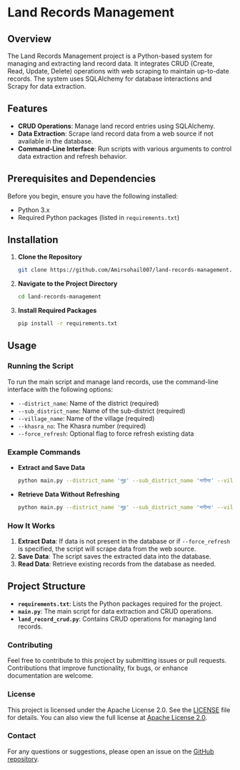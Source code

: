 # Land Records Management

## Overview

The Land Records Management project is a Python-based system for managing and extracting land record data. It integrates CRUD (Create, Read, Update, Delete) operations with web scraping to maintain up-to-date records. The system uses SQLAlchemy for database interactions and Scrapy for data extraction.

## Features

- **CRUD Operations**: Manage land record entries using SQLAlchemy.
- **Data Extraction**: Scrape land record data from a web source if not available in the database.
- **Command-Line Interface**: Run scripts with various arguments to control data extraction and refresh behavior.

## Prerequisites and Dependencies

Before you begin, ensure you have the following installed:

- Python 3.x
- Required Python packages (listed in `requirements.txt`)

## Installation

1. **Clone the Repository**

    ```sh
    git clone https://github.com/Amirsohail007/land-records-management.git
    ```

2. **Navigate to the Project Directory**

    ```sh
    cd land-records-management
    ```

3. **Install Required Packages**

    ```sh
    pip install -r requirements.txt
    ```

## Usage

### Running the Script

To run the main script and manage land records, use the command-line interface with the following options:

- `--district_name`: Name of the district (required)
- `--sub_district_name`: Name of the sub-district (required)
- `--village_name`: Name of the village (required)
- `--khasra_no`: The Khasra number (required)
- `--force_refresh`: Optional flag to force refresh existing data

### Example Commands

- **Extract and Save Data**

    ```sh
    python main.py --district_name 'नुह' --sub_district_name 'नगीना' --village_name 'F. pur dehar' --khasra_no '1//17' --force_refresh
    ```

- **Retrieve Data Without Refreshing**

    ```sh
    python main.py --district_name 'नुह' --sub_district_name 'नगीना' --village_name 'F. pur dehar' --khasra_no '1//17'
    ```

### How It Works

1. **Extract Data**: If data is not present in the database or if `--force_refresh` is specified, the script will scrape data from the web source.
2. **Save Data**: The script saves the extracted data into the database.
3. **Read Data**: Retrieve existing records from the database as needed.

## Project Structure

- **`requirements.txt`**: Lists the Python packages required for the project.
- **`main.py`**: The main script for data extraction and CRUD operations.
- **`land_record_crud.py`**: Contains CRUD operations for managing land records.

### Contributing

Feel free to contribute to this project by submitting issues or pull requests. Contributions that improve functionality, fix bugs, or enhance documentation are welcome.

### License

This project is licensed under the Apache License 2.0. See the [LICENSE](LICENSE) file for details. You can also view the full license at [Apache License 2.0](https://www.apache.org/licenses/LICENSE-2.0).

### Contact

For any questions or suggestions, please open an issue on the [GitHub repository](https://github.com/Amirsohail007/land-records-management).
